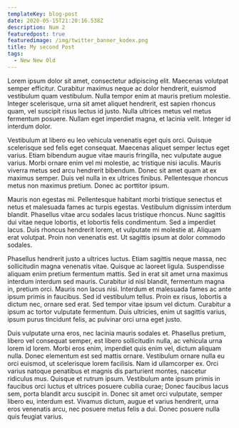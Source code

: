 ```yaml
---
templateKey: blog-post
date: 2020-05-15T21:20:16.538Z
description: Num 2
featuredpost: true
featuredimage: /img/twitter_banner_kodex.png
title: My second Post
tags:
  - New New Old
---
```

Lorem ipsum dolor sit amet, consectetur adipiscing elit. Maecenas volutpat semper efficitur. Curabitur maximus neque ac dolor hendrerit, euismod vestibulum quam vestibulum. Nulla tempor enim at mauris pretium molestie. Integer scelerisque, urna sit amet aliquet hendrerit, est sapien rhoncus quam, vel suscipit risus lectus id justo. Nulla ultrices metus vel metus fermentum posuere. Nullam eget imperdiet magna, et lacinia velit. Integer id interdum dolor.

Vestibulum at libero eu leo vehicula venenatis eget quis orci. Quisque scelerisque sed felis eget consequat. Maecenas aliquet semper lectus eget varius. Etiam bibendum augue vitae mauris fringilla, nec vulputate augue varius. Morbi ornare enim vel mi molestie, ac tristique nisi iaculis. Mauris viverra metus sed arcu hendrerit bibendum. Donec sit amet quam at ex maximus semper. Duis vel nulla in ex ultrices finibus. Pellentesque rhoncus metus non maximus pretium. Donec ac porttitor ipsum.

Mauris non egestas mi. Pellentesque habitant morbi tristique senectus et netus et malesuada fames ac turpis egestas. Vestibulum dignissim interdum blandit. Phasellus vitae arcu sodales lacus tristique rhoncus. Nunc sagittis dui vitae neque lobortis, et lobortis felis condimentum. Sed a imperdiet lacus. Duis rhoncus hendrerit lorem, et vulputate mi molestie at. Aliquam erat volutpat. Proin non venenatis est. Ut sagittis ipsum at dolor commodo sodales.

Phasellus hendrerit justo a ultrices luctus. Etiam sagittis neque massa, nec sollicitudin magna venenatis vitae. Quisque ac laoreet ligula. Suspendisse aliquam enim pretium fermentum mattis. Sed in erat sit amet urna maximus interdum interdum sed mauris. Curabitur id nisl blandit, fermentum magna in, pretium orci. Mauris non lacus nisi. Interdum et malesuada fames ac ante ipsum primis in faucibus. Sed id vestibulum tellus. Proin ex risus, lobortis a dictum nec, ornare sed erat. Sed tempor vitae ipsum vel dictum. Curabitur a ipsum ac tortor vulputate fermentum. Duis ultricies, enim ut sagittis varius, ipsum purus tincidunt felis, ac pulvinar orci urna eget justo.

Duis vulputate urna eros, nec lacinia mauris sodales et. Phasellus pretium, libero vel consequat semper, est libero sollicitudin nulla, ac vehicula urna lorem id lorem. Morbi eros enim, imperdiet quis enim vel, dictum aliquam nulla. Donec elementum est sed mattis ornare. Vestibulum ornare nulla eu orci euismod, ut scelerisque lorem facilisis. Nam id ullamcorper ex. Orci varius natoque penatibus et magnis dis parturient montes, nascetur ridiculus mus. Quisque et rutrum ipsum. Vestibulum ante ipsum primis in faucibus orci luctus et ultrices posuere cubilia curae; Donec faucibus lacus sem, porta blandit arcu suscipit in. Donec sit amet orci vulputate, semper libero eu, interdum est. Vivamus dictum, augue et varius hendrerit, urna eros venenatis arcu, nec posuere metus felis a dui. Donec posuere nulla quis feugiat varius.